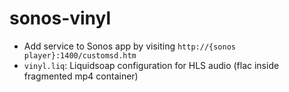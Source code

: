 # sonos-vinyl

* Add service to Sonos app by visiting `http://{sonos player}:1400/customsd.htm`
* `vinyl.liq`: Liquidsoap configuration for HLS audio (flac inside fragmented mp4 container) 